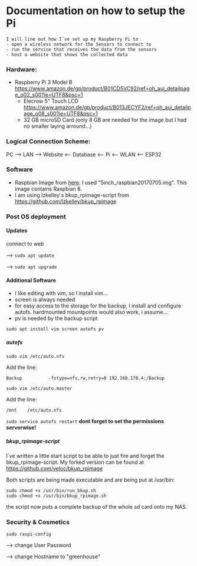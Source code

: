 # Documentation on how to setup the Pi
	I will line out how I´ve set up my Raspberry Pi to
 	- open a wireless network for the Sensors to connect to
	- run the service that receives the data from the sensors
 	- host a website that shows the collected data

### Hardware:
   - Raspberry Pi 3 Model B		https://www.amazon.de/gp/product/B01CD5VC92/ref=oh_aui_detailpage_o02_s00?ie=UTF8&psc=1
     - Elecrow 5" Touch LCD 	https://www.amazon.de/gp/product/B013JECYF2/ref=oh_aui_detailpage_o08_s00?ie=UTF8&psc=1
	 - 32 GB microSD Card (only 8 GB are needed for the image but I had no smaller laying arround...)

### Logical Connection Scheme:

PC --> LAN --> Website <-- Database <-- Pi <-- WLAN <-- ESP32
			   
### Software

- Raspbian Image from [here](https://www.waveshare.com/wiki/5inch_HDMI_LCD#Software).
	I used "5inch_raspbian20170705.img".
	This image contains Raspbian 8.
- I am using lzkelley´s bkup_rpimage-script from https://github.com/lzkelley/bkup_rpimage
	
### Post OS deployment

#### Updates
connect to web

--> `sudo apt update`

--> `sudo apt upgrade`
	
#### Additional Software
- I like editing with vim, so I install vim...
- screen is always needed
- for easy access to the storage for the backup, I install and configure autofs. hardmounted mountpoints would also work, i assume...
- pv is needed by the backup script

`sudo apt install vim screen autofs pv`

##### autofs
`sudo vim /etc/auto.nfs`

Add the line:
	
`Backup          -fstype=nfs,rw,retry=0 192.168.178.4:/Backup`

`sudo vim /etc/auto.master`

Add the line:
	
`/mnt    /etc/auto.nfs`

`sudo service autofs restart`
**dont forget to set the permissions serverwise!**

##### bkup_rpimage-script
I´ve written a little start script to be able to just fire and forget the bkup_rpimage-script.
My forked version can be found at https://github.com/veloc/bkup_rpimage

Both scripts are being made executable and are being put at /usr/bin:

```
sudo chmod +x /usr/bin/run_bkup.sh
sudo chmod +x /usr/bin/bkup_rpimage.sh
```

the script now puts a complete backup of the whole sd card onto my NAS.

### Security & Cosmetics
`sudo raspi-config`

--> change User Password

--> change Hostname to "greenhouse" 